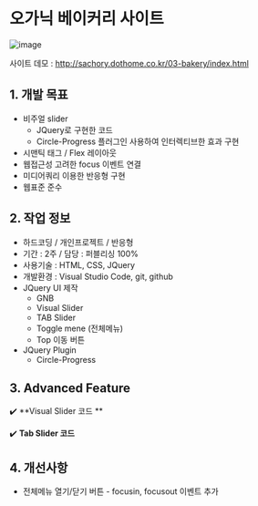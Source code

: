 # 오가닉 베이커리 사이트

![image](https://user-images.githubusercontent.com/126562076/224901432-2586da25-d1ec-4d93-bbc0-6bb99fb647ee.png)


사이트 데모 : [<http://sachory.dothome.co.kr/03-bakery/index.html>](http://sachory.dothome.co.kr/03-bakery/index.html)

## 1. 개발 목표
* 비주얼 slider
  * JQuery로 구현한 코드
  * Circle-Progress 플러그인 사용하여 인터렉티브한 효과 구현
* 시맨틱 태그 / Flex 레이아웃
* 웹접근성 고려한 focus 이벤트 연결
* 미디어쿼리 이용한 반응형 구현
* 웹표준 준수

 
 

  
  
   
## 2. 작업 정보
* 하드코딩 / 개인프로젝트 / 반응형
* 기간 : 2주 / 담당 : 퍼블리싱 100% 
* 사용기술 : HTML, CSS, JQuery
* 개발환경 : Visual Studio Code, git, github
* JQuery UI 제작
  * GNB 
  * Visual Slider
  * TAB Slider
  * Toggle mene (전체메뉴)
  * Top 이동 버튼
* JQuery Plugin
  * Circle-Progress





## 3. Advanced Feature

:heavy_check_mark: **Visual Slider 코드 **




:heavy_check_mark: **Tab Slider 코드**





## 4. 개선사항

* 전체메뉴 열기/닫기 버튼 - focusin, focusout 이벤트 추가



